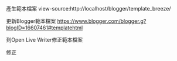 產生範本檔案 view-source:http://localhost/blogger/template_breeze/

更新Blogger範本檔案 https://www.blogger.com/blogger.g?blogID=16607461#templatehtml

到Open Live Writer修正範本檔案

修正